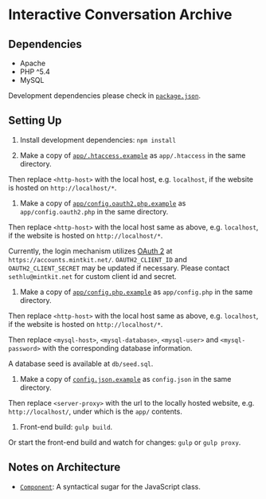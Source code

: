 
# Interactive Conversation Archive

## Dependencies

- Apache
- PHP ^5.4
- MySQL

Development dependencies please check in [`package.json`](package.json).

## Setting Up

1. Install development dependencies: `npm install`

1. Make a copy of [`app/.htaccess.example`](app/.htaccess.example) as `app/.htaccess` in the same directory.

  Then replace `<http-host>` with the local host, e.g. `localhost`, if the website is hosted on `http://localhost/*`.

1. Make a copy of [`app/config.oauth2.php.example`](app/config.oauth2.php.example) as `app/config.oauth2.php` in the same directory.

  Then replace `<http-host>` with the local host same as above, e.g. `localhost`, if the website is hosted on `http://localhost/*`.

  Currently, the login mechanism utilizes [OAuth 2](https://oauth.net/2/) at `https://accounts.mintkit.net/`. `OAUTH2_CLIENT_ID` and `OAUTH2_CLIENT_SECRET` may be updated if necessary. Please contact `sethlu@mintkit.net` for custom client id and secret.

1. Make a copy of [`app/config.php.example`](app/config.php.example) as `app/config.php` in the same directory.

  Then replace `<http-host>` with the local host same as above, e.g. `localhost`, if the website is hosted on `http://localhost/*`.

  Then replace `<mysql-host>`, `<mysql-database>`, `<mysql-user>` and `<mysql-password>` with the corresponding database information.

  A database seed is available at `db/seed.sql`.

1. Make a copy of [`config.json.example`](config.json.example) as `config.json` in the same directory.

  Then replace `<server-proxy>` with the url to the locally hosted website, e.g. `http://localhost/`, under which is the `app/` contents.

1. Front-end build: `gulp build`.

  Or start the front-end build and watch for changes: `gulp` or `gulp proxy`.

## Notes on Architecture

- [`Component`](scripts/component/): A syntactical sugar for the JavaScript class.
